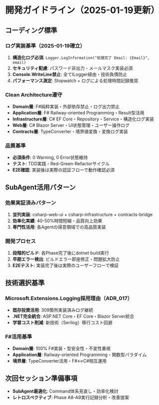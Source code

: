 # 開発ガイドライン（2025-01-19更新）

## コーディング標準

### ログ実装基準（2025-01-19確立）
1. **構造化ログ必須**: `Logger.LogInformation("処理完了 Email: {Email}", email)`
2. **セキュリティ配慮**: パスワード非出力・メールマスク実装必須
3. **Console.WriteLine禁止**: 全てILogger経由・技術負債防止
4. **パフォーマンス測定**: Stopwatch + ログによる処理時間記録推奨

### Clean Architecture遵守
- **Domain層**: F#純粋実装・外部依存禁止・ログ出力禁止
- **Application層**: F# Railway-oriented Programming・Result型活用
- **Infrastructure層**: C# EF Core・Repository・Service・構造化ログ実装
- **Web層**: C# Blazor Server・UI状態管理・ユーザー操作ログ
- **Contracts層**: TypeConverter・境界値変換・変換ログ実装

### 品質基準
- **必須条件**: 0 Warning, 0 Error状態維持
- **テスト**: TDD実践・Red-Green-Refactorサイクル
- **E2E確認**: 実装後は実際の認証フローで動作確認必須

## SubAgent活用パターン

### 効果実証済みパターン
1. **並列実装**: csharp-web-ui + csharp-infrastructure + contracts-bridge
2. **効率化実績**: 40-50%時間短縮・品質向上効果
3. **専門性活用**: 各Agentの得意領域での高品質実装

### 開発プロセス
1. **段階的ビルド**: 各Phase完了後にdotnet build実行
2. **早期エラー検出**: ビルドエラー即座修正・問題拡大防止
3. **E2Eテスト**: 実装完了後は実際のユーザーフローで検証

## 技術選択基準

### Microsoft.Extensions.Logging採用理由（ADR_017）
- **既存投資活用**: 309箇所実装済みログ継続
- **.NET完全統合**: ASP.NET Core・EF Core・Blazor Server統合
- **学習コスト削減**: 新技術（Serilog）移行コスト回避

### F#活用基準
- **Domain層**: 100% F#実装・型安全性・不変性重視
- **Application層**: Railway-oriented Programming・関数型パラダイム
- **境界層**: TypeConverter活用・F#↔C#相互運用

## 次回セッション準備事項
- **SubAgent最適化**: Command体系見直し・効率化検討
- **レトロスペクティブ**: Phase A8-A9実行記録分析・改善提案